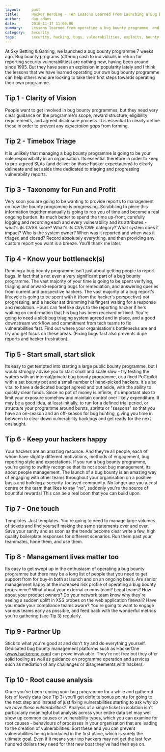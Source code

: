 ```yaml
---
layout:     post
title:      Hacker Herding - Ten Lessons Learned From Launching a Bug Bounty Programme
author:     dan_adams
date:       2016-11-17 11:00:00
summary:    Lessons learned from operating a bug bounty programme, and some tips for launching your own
category:   Security
tags:       security, hacking, bugs, vulnerabilities, exploits, bounty
---
```



At Sky Betting & Gaming, we launched a bug bounty programme 7 weeks ago. Bug bounty programs (offering cash to individuals in return for reporting security vulnerabilities) are nothing new, having been around since 1995. But they have seen an explosion in popularity lately and I think the lessons that we have learned operating our own bug bounty programme can help others who are looking to take their first steps towards operating their own programme.

## Tip 1 - Clarity of Vision
People want to get involved in bug bounty programmes, but they need very clear guidance on the programme's scope, reward structure, eligibility requirements, and agreed disclosure process. It is essential to clearly define these in order to prevent any *expectation gaps* from forming. 

## Tip 2 - Timebox Triage
It is unlikely that managing a bug bounty programme is going to be your sole responsibility in an organisation. Its essential therefore in order to keep to pre-agreed SLAs (and deliver on those hacker expectations) to clearly delineate and set aside time dedicated to triaging and progressing vulnerability reports.

## Tip 3 - Taxonomy for Fun and Profit
Very soon you are going to be wanting to provide reports to management on how the bounty programme is progressing. Scrabbling to piece this information together manually is going to rob you of time and become a real ongoing burden. Its much better to spend the time up-front, carefully logging and recording each and every vulnerability and its attributes - what's its CVSS score? What's its CVE/CWE category? What system does it impact? Who is the system owner? When was it reported and when was it triaged and closed? Record absolutely everything, and then providing any custom report you want is a breeze. You'll thank me later.

## Tip 4 - Know your bottleneck(s)
Running a bug bounty programme isn't just about getting people to report bugs. In fact that's not even a very significant part of a bug bounty programme. The vast majority of your time is going to be spent verifying, triaging and onward-reporting bugs for remediation, and answering queries from current and prospective hackers. The vast majority of a bug report's lifecycle is going to be spent with it (from the hacker's perspective) not progressing, and a hacker sat drumming his fingers waiting for a response and resolution. Hours can feel like days to the reporting hacker if he's waiting on confirmation that his bug has been received or fixed. You're going to need a slick bug triaging system agreed and in place, and a good downstream workflow and commitment from tech teams to fix vulnerabilities fast. Find out where your organisation's bottlenecks are and try and get focus on these areas. (Fixing bugs fast also prevents dupe reports and hacker frustration).

## Tip 5 - Start small, start slick
Its easy to get tempted into starting a large public bounty programme, but I would strongly advise you to start small and scale slow - try testing the waters with an internal/private bug bounty programme, or a fixed PoC/pilot with a set bounty pot and a small number of hand-picked hackers. It's also vital to have a dedicated budget agreed and put aside, with the ability to quickly clear funds. Since no pot of money is infinite, it's important also to limit your exposure somehow and maintain control over likely expenditure. It may be a good idea, at least initially, to run for a defined trial period, or structure your programme around bursts, sprints or "seasons" so that you have an on-season and an off-season for bug hunting, giving you time in between to clear down vulnerability backlogs and get ready for the next onslaught.

## Tip 6 - Keep your hackers happy
Your hackers are an amazing resource. And they're all people, each of whom have slightly different motivations, methods of engagement, bug reporting style and expectations. If you run a bug bounty programme, you're going to swiftly recognise that its not about bug management, its about people management. The launch of a bug bounty is an amazing way of engaging with other teams throughout your organisation on a positive basis and building a security-focused community. No longer are you a cost centre or the team that likes to say "no", suddenly you're the source of bountiful rewards! This can be a real boon that you can build upon.

## Tip 7 - One touch
Templates. Just templates. You're going to need to manage large volumes of tickets and find yourself making the same statements over and over. Save your sanity and as soon as the trends become clear write a few, high quality boilerplate responses for different scenarios. Run them past your teammates, hone them, and use them.

## Tip 8 - Management lives matter too
Its easy to get swept up in the enthusiasm of operating a bug bounty programme but there may be a long list of people that you need to get support from for buy-in both at launch and on an ongoing basis. Are senior management happy at the increased risk profile of operating a bug bounty programme? What about your external comms team? Legal teams? How about your product owners? Do your network team know why they're seeing a sudden uplift in XSS probes on the web application firewall? Have you made your compliance teams aware? You're going to want to engage various teams early as possible, and feed back with the wonderful metrics you're gathering (see Tip 3) regularly.

## Tip 9 - Partner Up
Stick to what you're good at and don't try and do everything yourself. Dedicated bug bounty management platforms such as HackerOne (www.hackerone.com) can prove invaluable. They're not free but they offer solid tooling as well as guidance on programme operation and services such as mediation of any challenges or disagreements with hackers.

## Tip 10 - Root cause analysis
Once you've been running your bug programme for a while and gathered lots of lovely data (see Tip 3) you'll get definite bonus points for going to the next step and instead of just fixing vulnerabilities starting to ask *why do we have these vulnerabilities?*. Analysis of a single ticket in isolation isn't particularly meaningful but analysis across your entire data set may well show up common causes or vulnerability types, which you can examine for root causes - behaviours of processes in your organisation that are leading to the creation of vulnerabilities. Sort these and you can prevent vulnerabilities being introduced in the first place, which is surely the ultimate goal. Even if it means your top hackers may not get the last few hundred dollars they need for that new boat they've had their eye on.
